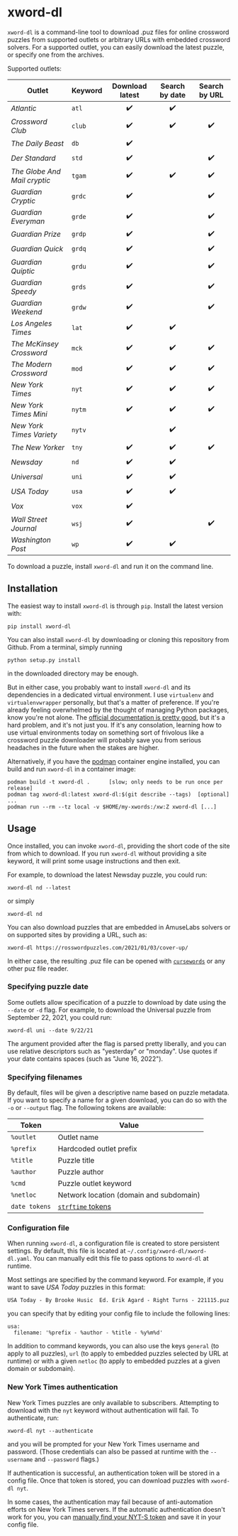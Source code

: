 # xword-dl

`xword-dl` is a command-line tool to download .puz files for online crossword puzzles from supported outlets or arbitrary URLs with embedded crossword solvers. For a supported outlet, you can easily download the latest puzzle, or specify one from the archives.

Supported outlets:

|Outlet|Keyword|Download latest|Search by date|Search by URL|
|------|-------|:-------------:|:------------:|:-----------:|
|*Atlantic*|`atl`|✔️|✔️||
|*Crossword Club*|`club`|✔️|✔️|✔️|
|*The Daily Beast*|`db`|✔️|||
|*Der Standard*|`std`|✔️||✔️|
|*The Globe And Mail cryptic*|`tgam`|✔️|✔️|✔️|
|*Guardian Cryptic*|`grdc`|✔️||✔️|
|*Guardian Everyman*|`grde`|✔️||✔️|
|*Guardian Prize*|`grdp`|✔️||✔️|
|*Guardian Quick*|`grdq`|✔️||✔️|
|*Guardian Quiptic*|`grdu`|✔️||✔️|
|*Guardian Speedy*|`grds`|✔️||✔️|
|*Guardian Weekend*|`grdw`|✔️||✔️|
|*Los Angeles Times*|`lat`|✔️|✔️||
|*The McKinsey Crossword*|`mck`|✔️|✔️|✔️|
|*The Modern Crossword*|`mod`|✔️|✔️|✔️|
|*New York Times*|`nyt`|✔️|✔️|✔️|
|*New York Times Mini*|`nytm`|✔️|✔️|✔️|
|*New York Times Variety*|`nytv`||✔️||
|*The New Yorker*|`tny`|✔️|✔️|✔️|
|*Newsday*|`nd`|✔️|✔️||
|*Universal*|`uni`|✔️|✔️||
|*USA Today*|`usa`|✔️|✔️||
|*Vox*|`vox`|✔️|||
|*Wall Street Journal*|`wsj`|✔️||✔️|
|*Washington Post*|`wp`|✔️|✔️||

To download a puzzle, install `xword-dl` and run it on the command line.

## Installation

The easiest way to install `xword-dl` is through `pip`. Install the latest version with:

```
pip install xword-dl
```

You can also install `xword-dl` by downloading or cloning this repository from Github. From a terminal, simply running

```
python setup.py install
```

in the downloaded directory may be enough.

But in either case, you probably want to install `xword-dl` and its dependencies in a dedicated virtual environment. I use `virtualenv` and `virtualenvwrapper` personally, but that's a matter of preference. If you're already feeling overwhelmed by the thought of managing Python packages, know you're not alone. The [official documentation is pretty good](https://packaging.python.org/tutorials/installing-packages/), but it's a hard problem, and it's not just you. If it's any consolation, learning how to use virtual environments today on something sort of frivolous like a crossword puzzle downloader will probably save you from serious headaches in the future when the stakes are higher.

Alternatively, if you have the [podman](https://podman.io/) container engine installed, you can build and run `xword-dl` in a container image:

```
podman build -t xword-dl .      [slow; only needs to be run once per release]
podman tag xword-dl:latest xword-dl:$(git describe --tags)  [optional]
...
podman run --rm --tz local -v $HOME/my-xwords:/xw:Z xword-dl [...]
```

## Usage

Once installed, you can invoke `xword-dl`, providing the short code of the site from which to download. If you run `xword-dl` without providing a site keyword, it will print some usage instructions and then exit.

For example, to download the latest Newsday puzzle, you could run:

```
xword-dl nd --latest
```

or simply

```
xword-dl nd
```

You can also download puzzles that are embedded in AmuseLabs solvers or on supported sites by providing a URL, such as:

```
xword-dl https://rosswordpuzzles.com/2021/01/03/cover-up/
```

In either case, the resulting .puz file can be opened with [`cursewords`](https://github.com/thisisparker/cursewords) or any other puz file reader.

### Specifying puzzle date

Some outlets allow specification of a puzzle to download by date using the `--date` or `-d` flag. For example, to download the Universal puzzle from September 22, 2021, you could run:

```
xword-dl uni --date 9/22/21
```

The argument provided after the flag is parsed pretty liberally, and you can use relative descriptors such as "yesterday" or  "monday". Use quotes if your date contains spaces (such as "June 16, 2022").

### Specifying filenames

By default, files will be given a descriptive name based on puzzle metadata. If you want to specify a name for a given download, you can do so with the `-o` or `--output` flag. The following tokens are available:

|Token    |Value|
|---------|-----|
|`%outlet`|Outlet name|
|`%prefix`|Hardcoded outlet prefix|
|`%title` |Puzzle title|
|`%author`|Puzzle author|
|`%cmd`   |Puzzle outlet keyword|
|`%netloc`|Network location (domain and subdomain)|
|`date tokens`|[`strftime` tokens](https://strftime.org/)|

### Configuration file

When running `xword-dl`, a configuration file is created to store persistent settings. By default, this file is located at `~/.config/xword-dl/xword-dl.yaml`. You can manually edit this file to pass options to `xword-dl` at runtime.

Most settings are specified by the command keyword. For example, if you want to save *USA Today* puzzles in this format:

```
USA Today - By Brooke Husic  Ed. Erik Agard - Right Turns - 221115.puz
```

you can specify that by editing your config file to include the following lines:

```
usa:
  filename: '%prefix - %author - %title - %y%m%d'
```

In addition to command keywords, you can also use the keys `general` (to apply to all puzzles), `url` (to apply to embedded puzzles selected by URL at runtime) or with a given `netloc` (to apply to embedded puzzles at a given domain or subdomain).

### New York Times authentication

New York Times puzzles are only available to subscribers. Attempting to download with the `nyt` keyword without authentication will fail. To authenticate, run:

```
xword-dl nyt --authenticate
```

and you will be prompted for your New York Times username and password. (Those credentials can also be passed at runtime with the `--username` and `--password` flags.)

If authentication is successful, an authentication token will be stored in a config file. Once that token is stored, you can download puzzles with `xword-dl nyt`.

In some cases, the authentication may fail because of anti-automation efforts on New York Times servers. If the automatic authentication doesn't work for you, you can [manually find your NYT-S token](https://xwstats.com/link) and save it in your config file.
